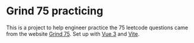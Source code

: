 # Grind 75 practicing

This is a project to help engineer practice the 75 leetcode questions came from the website [Grind 75](https://www.grind75.com/).
Set up with [Vue 3](https://v3.vuejs.org/) and [Vite](https://vitejs.dev/).